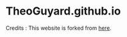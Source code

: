 # TheoGuyard.github.io

Credits : This website is forked from [here](https://jeanpauphilet.github.io).
